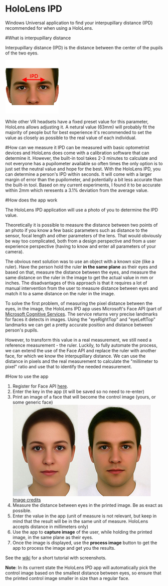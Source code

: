 # HoloLens IPD
Windows Universal application to find your interpupillary distance (IPD) recommended for when using a HoloLens.

#What is interpupillary distance

Interpupillary distance (IPD) is the distance between the center of the pupils of the two eyes. 

![IPD](https://github.com/alexdrenea/HoloLensIPD/blob/master/HoloLensIPD/Assets/Main.png)

While other VR headsets have a fixed preset value for this parameter, HoloLens allows adjusting it. A netural value (63mm) will probably fit the majority of people but for best experience it's recommended to set the value as closely as possible to the real value of each individual.

#How can we measure it
IPD can be measured with basic optometrist devices and HoloLens does come with a calibration software that can determine it. However,  the built-in tool takes 2-3 minutes to calculate and not everyone has a pupilometer available so often times the only option is to just set the neutral value and hope for the best.
With the HoloLens IPD, you can determine a person's IPD within seconds. It will come with a larger margin of error than the pupilometer, and potentially a bit less accurate than the built-in tool. 
Based on my current experiments, I found it to be accurate within 2mm which reresents a 3.1% deviation from the average value.


#How does the app work

The HoloLens IPD application will use a photo of you to determine the IPD value. 

Theoretically it is possible to measure the distance between two points of an photo if you know a few basic parameters such as distance to the sensor, focal length and other parameters of the lens.
That would obviously be way too complicated, both from a design perspective and from a user experience perspective (having to know and enter all parameters of your camera).

The obvious next solution was to use an object with a known size (like a ruler). Have the person hold the ruler **in the same plane** as their eyes and based on that, measure the distance between the eyes, and measure the same distance on the ruler in the image to get the actual value in mm or inches.
The disadvantages of this approach is that it requires a lot of manual intervention from the user to measure distance between eyes and match it to a same distance on the ruler in the image.


To solve the first problem, of measuring the pixel distance between the eyes, in the image, the HoloLens IPD app uses Microsoft's Face API (part of [Microsoft Cognitive Services](https://www.microsoft.com/cognitive-services/en-us/face-api). The service returns very precise landmarks for faces it detects in images. Using the "eyeRightTop" and "eyeLeftTop" landmarks we can get a pretty accurate position and distance between person's pupils.

However, to transform this value in a real measurement, we still need a reference measurement - the ruler. Luckily, to fully automate the process, we can extend the use of the Face API and replace the ruler with another face, for which we know the interpupillary distance. We can use the distance in pixels and the real measurement to calculate the "millimeter to pixel" ratio and use that to identify the needed measurement.


#How to use the app
1. Register for Face API [here](https://www.microsoft.com/cognitive-services/en-us/sign-up). 
2. Enter the key in the app (it will be saved so no need to re-enter)
3. Print an image of a face that will become the control image (yours, or some generic face) ![face](https://github.com/alexdrenea/HoloLensIPD/blob/master/HoloLensIPD/Assets/Tutorial/blandfaces.jpg) [Image credits](http://scottwesterfeld.com/blog/2005/10/pretties-week-begins)
3. Measure the distance between eyes in the printed image. Be as exact as possible.
4. Enter the value in the app (unit of measure is not relevant, but keep in mind that the result will be in the same unit of measure. HoloLens accepts distance in millimeters only)
5. Use the app to **capture image** of the user, while holding the printed image, in the same plane as their eyes.
5. Once the image is displayed, use the **process image** button to get the app to process the image and get you the results.

See the [wiki](https://github.com/alexdrenea/HoloLensIPD/wiki/Tutorial) for a short tutorial with screenshots.

**Note**: In its current state the HoloLens IPD app will automatically pick the control image based on the smallest distance between eyes, so ensure that the printed control image smaller in size than a regular face.
